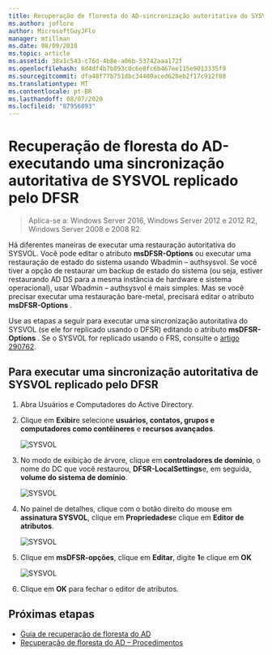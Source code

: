 ```yaml
---
title: Recuperação de floresta do AD-sincronização autoritativa do SYSVOL
ms.author: joflore
author: MicrosoftGuyJFlo
manager: mtillman
ms.date: 08/09/2018
ms.topic: article
ms.assetid: 38a1c543-c76d-4b8e-a06b-53742aaa172f
ms.openlocfilehash: 8d4df4b7b893c0c6e8fc6b467ee115e9013335f9
ms.sourcegitcommit: dfa48f77b751dbc34409aced628eb2f17c912f08
ms.translationtype: MT
ms.contentlocale: pt-BR
ms.lasthandoff: 08/07/2020
ms.locfileid: "87956893"
---
```

# <a name="ad-forest-recovery---performing-an-authoritative-synchronization-of-dfsr-replicated-sysvol"></a>Recuperação de floresta do AD-executando uma sincronização autoritativa de SYSVOL replicado pelo DFSR

>Aplica-se a: Windows Server 2016, Windows Server 2012 e 2012 R2, Windows Server 2008 e 2008 R2

Há diferentes maneiras de executar uma restauração autoritativa do SYSVOL. Você pode editar o atributo **msDFSR-Options** ou executar uma restauração de estado do sistema usando Wbadmin – authsysvol. Se você tiver a opção de restaurar um backup de estado do sistema (ou seja, estiver restaurando AD DS para a mesma instância de hardware e sistema operacional), usar Wbadmin – authsysvol é mais simples. Mas se você precisar executar uma restauração bare-metal, precisará editar o atributo **msDFSR-Options** .

Use as etapas a seguir para executar uma sincronização autoritativa do SYSVOL (se ele for replicado usando o DFSR) editando o atributo **msDFSR-Options** . Se o SYSVOL for replicado usando o FRS, consulte o [artigo 290762](https://go.microsoft.com/fwlink/?LinkId=148443).

## <a name="to-perform-an-authoritative-synchronization-of-dfsr-replicated-sysvol"></a>Para executar uma sincronização autoritativa de SYSVOL replicado pelo DFSR

1. Abra Usuários e Computadores do Active Directory.
2. Clique em **Exibir**e selecione **usuários, contatos, grupos e computadores como contêineres** e **recursos avançados**.

   ![SYSVOL](media/AD-Forest-Recovery-Authoritative-Recovery-SYSVOL/sysvol1.png)

3. No modo de exibição de árvore, clique em **controladores de domínio**, o nome do DC que você restaurou, **DFSR-LocalSettings**e, em seguida, **volume do sistema de domínio**.

   ![SYSVOL](media/AD-Forest-Recovery-Authoritative-Recovery-SYSVOL/sysvol2.png)

4. No painel de detalhes, clique com o botão direito do mouse em **assinatura SYSVOL**, clique em **Propriedades**e clique em **Editor de atributos**.

   ![SYSVOL](media/AD-Forest-Recovery-Authoritative-Recovery-SYSVOL/sysvol3.png)

5. Clique em **msDFSR-opções**, clique em **Editar**, digite **1**e clique em **OK**

   ![SYSVOL](media/AD-Forest-Recovery-Authoritative-Recovery-SYSVOL/sysvol4.png)

6. Clique em **OK** para fechar o editor de atributos.

## <a name="next-steps"></a>Próximas etapas

- [Guia de recuperação de floresta do AD](AD-Forest-Recovery-Guide.md)
- [Recuperação de floresta do AD – Procedimentos](AD-Forest-Recovery-Procedures.md)
